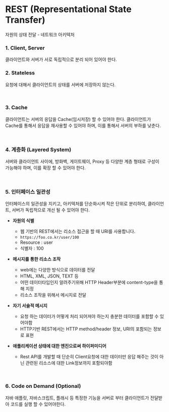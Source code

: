 # REST (Representational State Transfer)
자원의 상태 전달 - 네트워크 아키텍처

### **1. Client, Server**

   클라이언트와 서버가 서로 독립적으로 분리 되어 있어야 한다.
<br>

### **2. Stateless**

   요청에 대해서 클라이언트의 상태를 서버에 저장하지 않는다.

<br>

### **3. Cache**

  클라이언트는 서버의 응답을 Cache(임시저장) 할 수 있어야 한다.
  클라이언트가 Cache를 통해서 응답을 재사용할 수 있어야 하며, 이를 통해서 서버의 부하를 낮춘다.

<br>

### **4. 계층화 (Layered System)**

서버와 클라이언트 사이에, 방화벽, 게이트웨이, Proxy 등 다양한 계층 형태로 구성이 가능해야 하며, 이를 확장 할 수 있어야 한다.

<br>

### **5. 인터페이스 일관성**

인터페이스의 일관성을 지키고, 아키텍처를 단순화시켜 작은 단위로 분리하여, 클라이언트, 서버가 독립적으로 개선 될 수 있어야 한다.
- **자원의 식별**
  - 웹 기반의 REST에서는 리소스 접근을 할 때 URI를 사용합니다.
  - `https://foo.co.kr/user/100`
  - Resource : user
  - 식별자 : 100
  
- **메시지를 통한 리소스 조작**
  - web에는 다양한 방식으로 데이터를 전달
  - HTML, XML, JSON, TEXT 등
  - 어떤 데이터타입인지 알려주기위해 HTTP Header부분에 content-type을 통해 지정
  - 리소스 조작을 위해서 메시지로 전달
- **자기 서술적 메시지**
  - 요청 하는 데이터가 어떻게 처리 되어져야 하는지 충분한 데이터를 포함할 수 있어야함
  - HTTP기반 REST에서는 HTTP method/header 정보, URI의 포함되는 정보로 표현
   
- **애플리케이션 상태에 대한 엔진으로써 하이퍼미디어**
  - Rest API를 개발할 때 단순히 Client요청에 대한 데이터만 응답 해주는 것이 아닌 관련된 리소스에 대한 Link정보까지 포함되야함
  



<br>

### **6. Code on Demand (Optional)**

자바 애플릿, 자바스크립트, 플래시 등 특정한 기능을 서버로 부터 클라이언트가 전달받아 코드를 실행 할 수 있어야한다.

